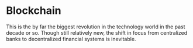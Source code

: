 # Blockchain

This is the by far the biggest revolution in the technology world in the past decade or so.  Though still relatively new, the shift in focus from centralized banks
to decentralized financial systems is inevitable.  

